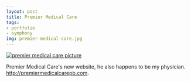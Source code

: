 ```yaml
--- 
layout: post
title: Premier Medical Care
tags: 
- portfolio
- symphony
img: premier-medical-care.jpg
---
```

<a href="http://tesoriere.com/images/assets/2009/10/14/Screen_shot_2009-10-14_at_9.21.40_AM.png" rel="portfolio" title="premier medical care"><img alt="premier medical care picture" title="project picture" src="http://tesoriere.com/images/assets/2009/10/14/Screen_shot_2009-10-14_at_9.21.40_AM.png" title="premier medical care"></a>

Premier Medical Care's new website, he also happens to be my physician. <a href="http://premiermedicalcarepb.com">http://premiermedicalcarepb.com</a>.
